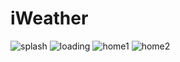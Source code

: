 # iWeather


![splash](https://github.com/parmeet-singh28/iWeather/assets/109502711/15c48202-97c5-48fb-aa0f-4bb903a51d77)
![loading](https://github.com/parmeet-singh28/iWeather/assets/109502711/7c4e7a32-73f3-4477-8007-94d9c8003f0f)
![home1](https://github.com/parmeet-singh28/iWeather/assets/109502711/da8cf5b2-ff1e-4a16-8733-4e32d2962d06)
![home2](https://github.com/parmeet-singh28/iWeather/assets/109502711/606e08d8-6558-44c3-89dd-0f9c559430a6)
